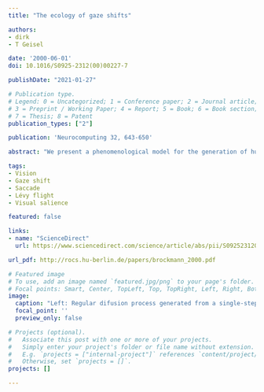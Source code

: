```yaml
---
title: "The ecology of gaze shifts"

authors:
- dirk
- T Geisel

date: '2000-06-01'
doi: 10.1016/S0925-2312(00)00227-7

publishDate: "2021-01-27"

# Publication type.
# Legend: 0 = Uncategorized; 1 = Conference paper; 2 = Journal article;
# 3 = Preprint / Working Paper; 4 = Report; 5 = Book; 6 = Book section;
# 7 = Thesis; 8 = Patent
publication_types: ["2"]

publication: 'Neurocomputing 32, 643-650'

abstract: "We present a phenomenological model for the generation of human visual scanpaths. Successions of saccadic eye movements are treated as realizations of a stochastic jump process in a random quenched salience field. Efficiency of the process is defined in terms of convergence properties of the time-dependent probability of fixating a region in the visual environment. Based on the assumption that the visual system minimizes the typical time needed to process a visual scene, our theory predicts that scanpaths are geometrically similar to a prominent class of random walks known as Lévy flights. The theory is well confirmed by psychophysical experiments."

tags:
- Vision
- Gaze shift
- Saccade
- Lévy flight
- Visual salience

featured: false

links:
- name: "ScienceDirect"
  url: https://www.sciencedirect.com/science/article/abs/pii/S0925231200002277

url_pdf: http://rocs.hu-berlin.de/papers/brockmann_2000.pdf

# Featured image
# To use, add an image named `featured.jpg/png` to your page's folder.
# Focal points: Smart, Center, TopLeft, Top, TopRight, Left, Right, BottomLeft, Bottom, BottomRight.
image:
  caption: "Left: Regular difusion process generated from a single-step distribution with finite second moment. Right: A scale free Lévy flight generated from a single-step distribution with an algebraic tail."
  focal_point: ''
  preview_only: false

# Projects (optional).
#   Associate this post with one or more of your projects.
#   Simply enter your project's folder or file name without extension.
#   E.g. `projects = ["internal-project"]` references `content/project/deep-learning/index.md`.
#   Otherwise, set `projects = []`.
projects: []

---
```

